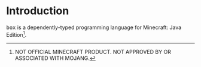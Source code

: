 # Introduction

<samp>box</samp> is a dependently-typed programming language for Minecraft: Java Edition[^1].

[^1]: NOT OFFICIAL MINECRAFT PRODUCT. NOT APPROVED BY OR ASSOCIATED WITH MOJANG.
